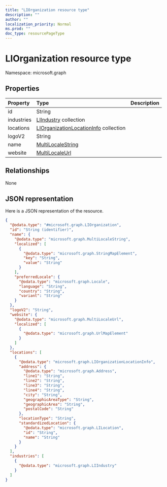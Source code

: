 ```yaml
---
title: "LIOrganization resource type"
description: ""
author: ""
localization_priority: Normal
ms.prod: ""
doc_type: resourcePageType
---
```


# LIOrganization resource type


Namespace: microsoft.graph



## Properties
|Property|Type|Description|
|:---|:---|:---|
|id|String||
|industries|[LIIndustry](../resources/liindustry.md) collection||
|locations|[LIOrganizationLocationInfo](../resources/liorganizationlocationinfo.md) collection||
|logoV2|String||
|name|[MultiLocaleString](../resources/multilocalestring.md)||
|website|[MultiLocaleUrl](../resources/multilocaleurl.md)||

## Relationships
None

## JSON representation
Here is a JSON representation of the resource.
<!-- {
  "blockType": "resource",
  "@odata.type": "microsoft.graph.LIOrganization"
}
-->
``` json
{
  "@odata.type": "#microsoft.graph.LIOrganization",
  "id": "String (identifier)",
  "name": {
    "@odata.type": "microsoft.graph.MultiLocaleString",
    "localized": [
      {
        "@odata.type": "microsoft.graph.StringMapElement",
        "key": "String",
        "value": "String"
      }
    ],
    "preferredLocale": {
      "@odata.type": "microsoft.graph.Locale",
      "language": "String",
      "country": "String",
      "variant": "String"
    }
  },
  "logoV2": "String",
  "website": {
    "@odata.type": "microsoft.graph.MultiLocaleUrl",
    "localized": [
      {
        "@odata.type": "microsoft.graph.UrlMapElement"
      }
    ]
  },
  "locations": [
    {
      "@odata.type": "microsoft.graph.LIOrganizationLocationInfo",
      "address": {
        "@odata.type": "microsoft.graph.Address",
        "line1": "String",
        "line2": "String",
        "line3": "String",
        "line4": "String",
        "city": "String",
        "geographicAreaType": "String",
        "geographicArea": "String",
        "postalCode": "String"
      },
      "locationType": "String",
      "standardizedLocation": {
        "@odata.type": "microsoft.graph.LILocation",
        "id": "String",
        "name": "String"
      }
    }
  ],
  "industries": [
    {
      "@odata.type": "microsoft.graph.LIIndustry"
    }
  ]
}
```

